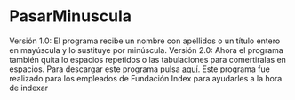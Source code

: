 # PasarMinuscula
Versión 1.0: El programa recibe un nombre con apellidos o un título entero en mayúscula y lo sustituye por minúscula. 
Versión 2.0: Ahora el programa también quita lo espacios repetidos o las tabulaciones para comertiralas en espacios.
Para descargar este programa pulsa [aquí](https://github.com/Medfac9/PasarMinuscula/blob/master/dist/PasarMinuscula.jar). 
Este programa fue realizado para los empleados de Fundación Index para ayudarles a la hora de indexar
